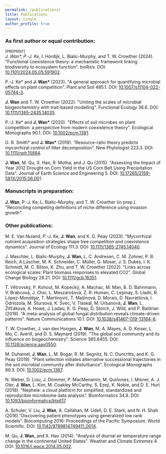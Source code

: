 ```yaml
---
permalink: /publications/
title: Publications
layout: single
author_profile: true
---
```

### As first author or equal contribution:

<small>[PREPRINT]</small><br />
**J. Wan\*,* P.-J. Ke*, I. Hordijk, L. Bialic-Murphy, and T. W. Crowther (2024). "Functional coexistence theory: a mechanistic framework linking biodiversity to ecosystem function". bioRxiv. 
DOI: <a href="https://doi.org/10.1101/2024.05.05.591902">10.1101/2024.05.05.591902<i class="fa fa-fw fa-link" aria-hidden="true"></i></a>.

P.-J. Ke* and **J. Wan\*** (2023). "A general approach for quantifying microbial effects on plant competition". Plant and Soil 485.1. 
DOI: <a href="https://doi.org/10.1007/s11104-022-05744-3">10.1007/s11104-022-05744-3<i class="fa fa-fw fa-link" aria-hidden="true"></i></a>.

**J. Wan** and T. W. Crowther (2022). "Uniting the scales of microbial biogeochemistry with trait-based modelling". Functional Ecology 36.6. 
DOI: <a href="https://doi.org/10.1111/1365-2435.14035">10.1111/1365-2435.14035<i class="fa fa-fw fa-link" aria-hidden="true"></i></a>.

P.-J. Ke* and **J. Wan\*** (2020). "Effects of soil microbes on plant competition: a perspective from modern coexistence theory". Ecological Monographs 90.1. 
DOI: <a href="https://doi.org/10.1002/ecm.1391">10.1002/ecm.1391<i class="fa fa-fw fa-link" aria-hidden="true"></i></a>.

G. R. Smith* and **J. Wan\*** (2019). "Resource-ratio theory predicts mycorrhizal control of litter decomposition". New Phytologist 223.3. 
DOI: <a href="https://doi.org/10.1111/nph.15884">10.1111/nph.15884<i class="fa fa-fw fa-link" aria-hidden="true"></i></a>.

**J. Wan**, M. Qu, X. Hao, R. Motha, and J. Qu (2015). "Assessing the Impact of Year 2012 Drought on Corn Yield in the US Corn Belt Using Precipitation Data". Journal of Earth Science and Engineering 5. 
DOI: <a href="https://doi.org/10.17265/2159-581X/2015.06.001">10.17265/2159-581X/2015.06.00<i class="fa fa-fw fa-link" aria-hidden="true"></i></a>1.


### Manuscripts in preparation:

**J. Wan**, P.-J. Ke, L. Bialic–Murphy, and T. W. Crowther (in prep.). "Reconciling competing definitions of niche difference using invasion growth".


### Other publications:

M. E. Van Nuland, P.-J. Ke, **J. Wan**, and K. G. Peay (2023). "Mycorrhizal nutrient acquisition strategies shape tree competition and coexistence dynamics". Journal of Ecology 111.3. 
DOI: <a href="https://doi.org/10.1111/1365-2745.14040">10.1111/1365-2745.14040<i class="fa fa-fw fa-link" aria-hidden="true"></i></a>.

J. Maschler, L. Bialic-Murphy, **J. Wan**, L. C. Andresen, C. M. Zohner, P. B. Reich, A.Lüscher, M. K. Schneider, C. Müller, G. Moser, J. S. Dukes, I. K. Schmidt, M. C. Bilton, K. Zhu, and T. W. Crowther (2022). "Links across ecological scales: Plant biomass responses to elevated CO2". Global Change Biology 28.21. 
DOI: <a href="https://doi.org/10.1111/gcb.16351">10.1111/gcb.16351<i class="fa fa-fw fa-link" aria-hidden="true"></i></a>.

T. Větrovský, P. Kohout, M. Kopecký, A. Machac, M. Man, B. D. Bahnmann, V. Brabcová, J. Choi, L. Meszárošová, Z. R. Human, C. Lepinay, S. Lladó, R. López-Mondéjar, T. Martinović, T. Mašı́nová, D. Morais, D. Navrátilová, I. Odriozola, M. Štursová, K. Švec, V. Tláskal, M. Urbanová, **J. Wan**, L. Žifčáková, A. Howe, J. Ladau, K. G. Peay, D. Storch, J. Wild, and P. Baldrian (2019). "A meta-analysis of global fungal distribution reveals climate-driven patterns". Nature Communications 10.1. 
DOI: <a href="https://doi.org/10.1038/s41467-019-13164-8">10.1038/s41467-019-13164-8<i class="fa fa-fw fa-link" aria-hidden="true"></i></a>.

T. W. Crowther, J. van den Hoogen, **J. Wan**, M. A. Mayes, A. D. Keiser, L. Mo, C. Averill, and D. S. Maynard (2019). "The global soil community and its influence on biogeochemistry". Science 365.6455. 
DOI: <a href="https://doi.org/10.1126/science.aav0550">10.1126/science.aav0550<i class="fa fa-fw fa-link" aria-hidden="true"></i></a>.

M. Duhamel, **J. Wan**, L. M. Bogar, R. M. Segnitz, N. C. Duncritts, and K. G. Peay (2019). "Plant selection initiates alternative successional trajectories in the soil microbial community after disturbance". Ecological Monographs 89.3. 
DOI: <a href="https://doi.org/10.1002/ecm.1367">10.1002/ecm.1367<i class="fa fa-fw fa-link" aria-hidden="true"></i></a>.

N. Weber, D. Liou, J. Dommer, P. MacMenamin, M. Quiñones, I. Misner, A. J. Oler, **J. Wan**, L. Kim, M. Coakley McCarthy, S. Ezeji, K. Noble, and D. E. Hurt (2018). "Nephele: a cloud platform for simplified, standardized and reproducible microbiome data analysis". Bioinformatics 34.8. 
DOI: <a href="https://doi.org/10.1093/bioinformatics/btx617">10.1093/bioinformatics/btx617<i class="fa fa-fw fa-link" aria-hidden="true"></i></a>.

A. Schuler, V. Liu, **J. Wan**, A. Callahan, M. Udell, D. E. Stark, and N. H. Shah (2016)."Discovering patient phenotypes using generalized low rank models". Biocomputing 2016: Proceedings of the Pacific Symposium. World Scientific. 
DOI: <a href="https://doi.org/10.1142/9789814749411_0014">10.1142/9789814749411_0014<i class="fa fa-fw fa-link" aria-hidden="true"></i></a>.

M. Qu, **J. Wan**, and X. Hao (2014). "Analysis of diurnal air temperature range change in the continental United States". Weather and Climate Extremes 4. 
DOI: <a href="https://doi.org/10.1016/j.wace.2014.05.002">10.1016/j.wace.2014.05.002<i class="fa fa-fw fa-link" aria-hidden="true"></i></a>.
